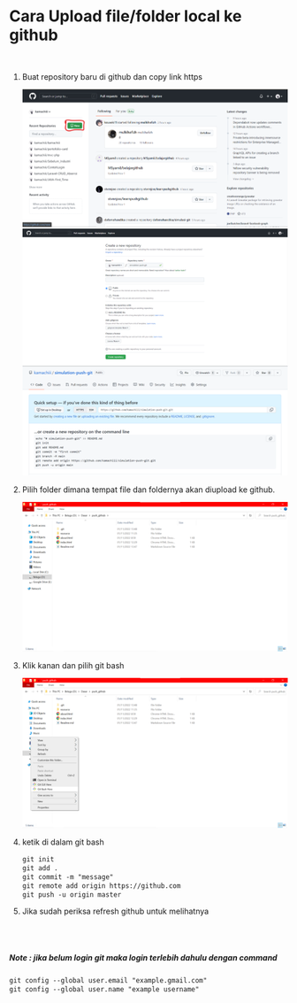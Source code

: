 <h1>Cara Upload file/folder local ke github</h1>
<br>
<ol>
<li>Buat repository baru di github dan copy link https

![Create new repository](resource/img/create-new.png)
![Rename repository](resource/img/rename.png)
![Copy link https](resource/img/copy.png)
</li>
<li>Pilih folder dimana tempat file dan foldernya akan diupload ke github.</li>

![Select folder](resource/img/select-folder.png)
<li>Klik kanan dan pilih git bash</li>

![right click to git bash](resource/img/rightclick-folder.png)
<li>ketik di dalam git bash
   
    git init
    git add .
    git commit -m "message"
    git remote add origin https://github.com
    git push -u origin master
</li>
<li>Jika sudah periksa refresh github untuk melihatnya</li>
</ol>
<br><br>
<h5>Note : jika belum login git maka login terlebih dahulu dengan command </h5>

    git config --global user.email "example.gmail.com"
    git config --global user.name "example username"
